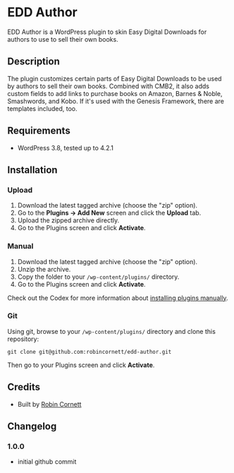 # EDD Author

EDD Author is a WordPress plugin to skin Easy Digital Downloads for authors to use to sell their own books.

## Description

The plugin customizes certain parts of Easy Digital Downloads to be used by authors to sell their own books. Combined with CMB2, it also adds custom fields to add links to purchase books on Amazon, Barnes & Noble, Smashwords, and Kobo. If it's used with the Genesis Framework, there are templates included, too.

## Requirements
* WordPress 3.8, tested up to 4.2.1

## Installation

### Upload

1. Download the latest tagged archive (choose the "zip" option).
2. Go to the __Plugins -> Add New__ screen and click the __Upload__ tab.
3. Upload the zipped archive directly.
4. Go to the Plugins screen and click __Activate__.

### Manual

1. Download the latest tagged archive (choose the "zip" option).
2. Unzip the archive.
3. Copy the folder to your `/wp-content/plugins/` directory.
4. Go to the Plugins screen and click __Activate__.

Check out the Codex for more information about [installing plugins manually](http://codex.wordpress.org/Managing_Plugins#Manual_Plugin_Installation).

### Git

Using git, browse to your `/wp-content/plugins/` directory and clone this repository:

`git clone git@github.com:robincornett/edd-author.git`

Then go to your Plugins screen and click __Activate__.

## Credits

* Built by [Robin Cornett](http://robincornett.com/)

## Changelog

### 1.0.0
* initial github commit
